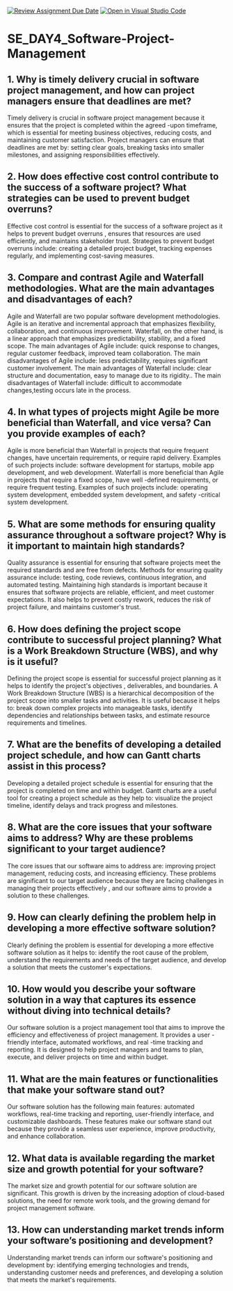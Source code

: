[![Review Assignment Due Date](https://classroom.github.com/assets/deadline-readme-button-22041afd0340ce965d47ae6ef1cefeee28c7c493a6346c4f15d667ab976d596c.svg)](https://classroom.github.com/a/9pw6JKcu)
[![Open in Visual Studio Code](https://classroom.github.com/assets/open-in-vscode-2e0aaae1b6195c2367325f4f02e2d04e9abb55f0b24a779b69b11b9e10269abc.svg)](https://classroom.github.com/online_ide?assignment_repo_id=18451875&assignment_repo_type=AssignmentRepo)
# SE_DAY4_Software-Project-Management
## 1. Why is timely delivery crucial in software project management, and how can project managers ensure that deadlines are met?
Timely delivery is crucial in software project management because it ensures that the project is completed within the agreed -upon timeframe, which is essential for meeting business objectives, reducing costs, and maintaining customer satisfaction. Project managers can ensure that deadlines are met by: setting clear goals, breaking tasks into smaller milestones, and assigning responsibilities effectively.
## 2. How does effective cost control contribute to the success of a software project? What strategies can be used to prevent budget overruns?
Effective cost control is essential for the success of a software project as it helps to prevent budget overruns , ensures that resources are used efficiently, and maintains stakeholder trust. Strategies to prevent budget overruns include: creating a detailed project budget, tracking expenses regularly, and implementing cost-saving measures.
## 3. Compare and contrast Agile and Waterfall methodologies. What are the main advantages and disadvantages of each?
Agile and Waterfall are two popular software development methodologies. Agile is an iterative and incremental approach that emphasizes flexibility, collaboration, and continuous improvement. Waterfall, on the other hand, is a linear approach that emphasizes predictability, stability, and a fixed scope. The main advantages of Agile include: quick response to changes, regular customer feedback, improved team collaboration. The main disadvantages of Agile include: less predictability, requires significant customer involvement. The main advantages of Waterfall include: clear structure and documentation, easy to manage due to its rigidity.. The main disadvantages of Waterfall include: difficult to accommodate changes,testing occurs late in the process. 
## 4. In what types of projects might Agile be more beneficial than Waterfall, and vice versa? Can you provide examples of each?
Agile is more beneficial than Waterfall in projects that require frequent changes, have uncertain requirements, or require rapid delivery. Examples of such projects include: software development for startups, mobile app development, and web development. Waterfall is more beneficial than Agile in projects that require a fixed scope, have well -defined requirements, or require frequent testing. Examples of such projects include: operating system development, embedded system development, and safety -critical system development.
## 5. What are some methods for ensuring quality assurance throughout a software project? Why is it important to maintain high standards?
Quality assurance is essential for ensuring that software projects meet the required standards and are free from defects. Methods for ensuring quality assurance include: testing, code reviews, continuous integration, and automated testing. Maintaining high standards is important because it ensures that software projects are reliable, efficient, and meet customer expectations. It also helps to prevent costly rework, reduces the risk of project failure, and maintains customer's trust. 
## 6. How does defining the project scope contribute to successful project planning? What is a Work Breakdown Structure (WBS), and why is it useful?
Defining the project scope is essential for successful project planning as it helps to identify the project's objectives , deliverables, and boundaries. A Work Breakdown Structure (WBS) is a hierarchical decomposition of the project scope into smaller tasks and activities. It is useful because it helps to: break down complex projects into manageable tasks, identify dependencies and relationships between tasks, and estimate resource requirements and timelines. 
## 7. What are the benefits of developing a detailed project schedule, and how can Gantt charts assist in this process?
Developing a detailed project schedule is essential for ensuring that the project is completed on time and within budget. Gantt charts are a useful tool for creating a project schedule as they help to: visualize the project timeline, identify delays and track progress and milestones. 
## 8. What are the core issues that your software aims to address? Why are these problems significant to your target audience?
The core issues that our software aims to address are: improving project management, reducing costs, and increasing efficiency. These problems are significant to our target audience because they are facing challenges in managing their projects effectively , and our software aims to provide a solution to these challenges. 
## 9. How can clearly defining the problem help in developing a more effective software solution?
Clearly defining the problem is essential for developing a more effective software solution as it helps to: identify the root cause of the problem, understand the requirements and needs of the target audience, and develop a solution that meets the customer's expectations. 
## 10. How would you describe your software solution in a way that captures its essence without diving into technical details?
Our software solution is a project management tool that aims to improve the efficiency and effectiveness of project management. It provides a user -friendly interface, automated workflows, and real -time tracking and reporting. It is designed to help project managers and teams to plan, execute, and deliver projects on time and within budget. 
## 11. What are the main features or functionalities that make your software stand out?
Our software solution has the following main features: automated workflows, real-time tracking and reporting, user-friendly interface, and customizable dashboards. These features make our software stand out because they provide a seamless user experience, improve productivity, and enhance collaboration. 
## 12. What data is available regarding the market size and growth potential for your software?
The market size and growth potential for our software solution are significant. This growth is driven by the increasing adoption of cloud-based solutions, the need for remote work tools, and the growing demand for project management software. 
## 13. How can understanding market trends inform your software’s positioning and development?
Understanding market trends can inform our software's positioning and development by: identifying emerging technologies and trends, understanding customer needs and preferences, and developing a solution that meets the market's requirements. 
